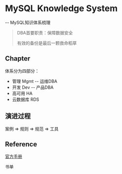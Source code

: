 # MySQL Knowledge System

-- MySQL知识体系梳理

> DBA首要职责：保障数据安全
>
> 有效的备份是最后一颗救命稻草

## Chapter
体系分为四部分：

* 管理 Mgmt -- 运维DBA
* 开发 Dev -- 产品DBA
* 高可用 HA
* 云数据库 RDS

## 演进过程

案例  => 规则 => 规范 => 工具 

## Reference

[官方手册](https://dev.mysql.com/doc/refman/5.6/en/)

书单